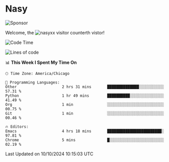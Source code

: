 # Nasy

<!--
<p align="center">
<img height="200" src="https://github-readme-stats.vercel.app/api?username=nasyxx&count_private=true&show_icons=true&theme=dracula&include_all_commits=true"/>
<img height="200" src="https://github-readme-stats.vercel.app/api/top-langs/?username=nasyxx&theme=dracula&hide=html,jupyter+notebook&count_private=true&show_icons=true"/>
</p>

  
----------------
-->

![Sponsor](https://img.shields.io/static/v1.svg?label=Sponsor&message=%E2%9D%A4&logo=GitHub&style=flat&color=pink)
 
Welcome, the ![nasyxx visitor counter](https://count.getloli.com/get/@nasyxx?theme=rule34)th vistor!
 
<!--START_SECTION:waka-->
![Code Time](http://img.shields.io/badge/Code%20Time-4%2C691%20hrs%2054%20mins-blue)

![Lines of code](https://img.shields.io/badge/From%20Hello%20World%20I%27ve%20Written-6.3%20million%20lines%20of%20code-blue)

📊 **This Week I Spent My Time On** 

```text
🕑︎ Time Zone: America/Chicago

💬 Programming Languages: 
Other                    2 hrs 31 mins       ██████████████░░░░░░░░░░░   57.31 % 
Python                   1 hr 49 mins        ██████████░░░░░░░░░░░░░░░   41.49 % 
Org                      1 min               ░░░░░░░░░░░░░░░░░░░░░░░░░   00.75 % 
Git                      1 min               ░░░░░░░░░░░░░░░░░░░░░░░░░   00.46 % 

🔥 Editors: 
Emacs                    4 hrs 18 mins       ████████████████████████░   97.81 % 
Chrome                   5 mins              █░░░░░░░░░░░░░░░░░░░░░░░░   02.19 % 
```


 Last Updated on 10/10/2024 10:15:03 UTC
<!--END_SECTION:waka-->

<!-- ![visitors](https://visitor-badge.laobi.icu/badge?page_id=nasyxx.nasyxx) -->
